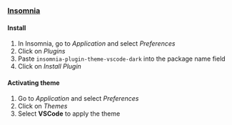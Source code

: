 ### [Insomnia](http://insomnia.rest)

#### Install

1. In Insomnia, go to _Application_ and select _Preferences_
2. Click on _Plugins_
3. Paste `insomnia-plugin-theme-vscode-dark` into the package name field
4. Click on _Install Plugin_

#### Activating theme

1. Go to _Application_ and select _Preferences_
2. Click on _Themes_
3. Select **VSCode** to apply the theme
